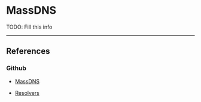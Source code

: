 # MassDNS

TODO: Fill this info

---
## References

### Github

- [MassDNS](https://github.com/blechschmidt/massdns)

- [Resolvers](https://github.com/trickest/resolvers)
